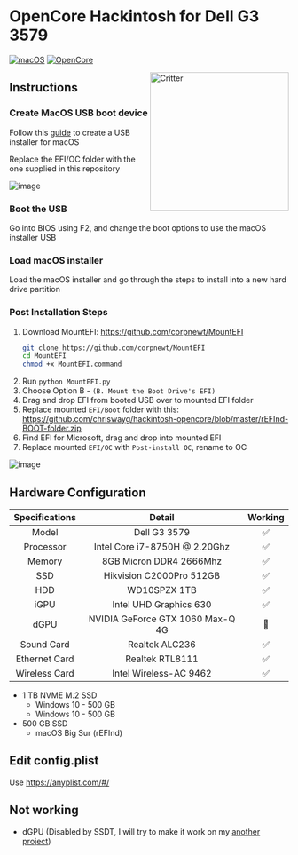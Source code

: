 # OpenCore Hackintosh for Dell G3 3579

[![macOS](https://img.shields.io/badge/macOS-11.7.8-orange)](https://www.apple.com.cn/macos/big-sur-preview/)
[![OpenCore](https://img.shields.io/badge/OpenCore-0.6.9-9cf)](https://github.com/acidanthera/OpenCorePkg)

<img align="right" src="https://support.apple.com/content/dam/edam/applecare/images/en_US/macos/psp-mini-hero-macos-high-sierra-whats-new_2x.png" alt="Critter" width="250">

## Instructions

### Create MacOS USB boot device

Follow this [guide](https://dortania.github.io/OpenCore-Install-Guide/installer-guide/) to create a USB installer for macOS

Replace the EFI/OC folder with the one supplied in this repository

![image](https://github.com/aarlin/Dell-G3-3579-3779-Hackintosh-OpenCore/assets/5667435/980bfb75-9150-49ea-8db3-4aa8d2fcc57b)

### Boot the USB 
Go into BIOS using F2, and change the boot options to use the macOS installer USB

### Load macOS installer

Load the macOS installer and go through the steps to install into a new hard drive partition

### Post Installation Steps

1. Download MountEFI: https://github.com/corpnewt/MountEFI
   ```bash
   git clone https://github.com/corpnewt/MountEFI
   cd MountEFI
   chmod +x MountEFI.command
   ```
3. Run `python MountEFI.py`  
4. Choose Option B - `(B. Mount the Boot Drive's EFI)`    
6. Drag and drop EFI from booted USB over to mounted EFI folder  
7. Replace mounted `EFI/Boot` folder with this: https://github.com/chriswayg/hackintosh-opencore/blob/master/rEFInd-BOOT-folder.zip  
8. Find EFI for Microsoft, drag and drop into mounted EFI  
9. Replace mounted `EFI/OC` with `Post-install OC`, rename to OC

![image](https://github.com/aarlin/Dell-G3-3579-3779-Hackintosh-OpenCore/assets/5667435/626fd0a7-e8a0-4eec-b93e-11ec8e9a2b9d)


## Hardware Configuration

| Specifications | Detail | Working |
| :------------: | :------: | :--------: |
| Model | Dell G3 3579 | ✅ |
| Processor | Intel Core i7-8750H @ 2.20Ghz | ✅ |
| Memory | 8GB Micron DDR4 2666Mhz | ✅ |
| SSD | Hikvision C2000Pro 512GB | ✅ |
| HDD | WD10SPZX 1TB | ✅ |
| iGPU | Intel UHD Graphics 630 | ✅ |
| dGPU | NVIDIA GeForce GTX 1060 Max-Q 4G | 🚫 |
| Sound Card | Realtek ALC236 | ✅ |
| Ethernet Card | Realtek RTL8111 | ✅ |
| Wireless Card | Intel Wireless-AC 9462 | ✅ |

* 1 TB NVME M.2 SSD
   * Windows 10 - 500 GB
   * Windows 10 - 500 GB
* 500 GB SSD
   * macOS Big Sur (rEFInd)

## Edit config.plist

Use https://anyplist.com/#/  

## Not working
* dGPU (Disabled by SSDT, I will try to make it work on my [another project](https://github.com/CerteKim/Dell-G3-3579-HackintoVM))  
